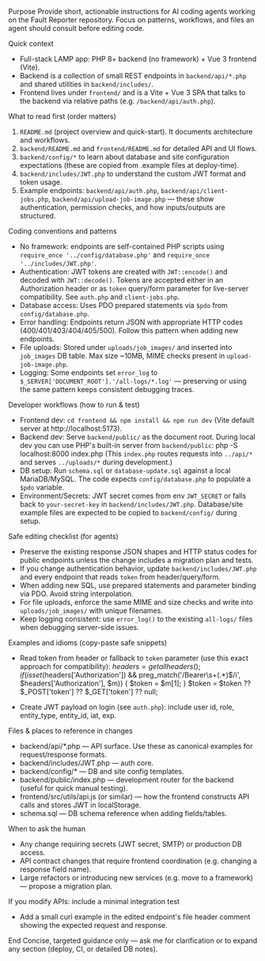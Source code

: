 Purpose
Provide short, actionable instructions for AI coding agents working on the Fault Reporter repository. Focus on patterns, workflows, and files an agent should consult before editing code.

Quick context
- Full-stack LAMP app: PHP 8+ backend (no framework) + Vue 3 frontend (Vite).
- Backend is a collection of small REST endpoints in `backend/api/*.php` and shared utilities in `backend/includes/`.
- Frontend lives under `frontend/` and is a Vite + Vue 3 SPA that talks to the backend via relative paths (e.g. `/backend/api/auth.php`).

What to read first (order matters)
1. `README.md` (project overview and quick-start). It documents architecture and workflows.
2. `backend/README.md` and `frontend/README.md` for detailed API and UI flows.
3. `backend/config/*` to learn about database and site configuration expectations (these are copied from .example files at deploy-time).
4. `backend/includes/JWT.php` to understand the custom JWT format and token usage.
5. Example endpoints: `backend/api/auth.php`, `backend/api/client-jobs.php`, `backend/api/upload-job-image.php` — these show authentication, permission checks, and how inputs/outputs are structured.

Coding conventions and patterns
- No framework: endpoints are self-contained PHP scripts using `require_once '../config/database.php'` and `require_once '../includes/JWT.php'`.
- Authentication: JWT tokens are created with `JWT::encode()` and decoded with `JWT::decode()`. Tokens are accepted either in an Authorization header or as `token` query/form parameter for live-server compatibility. See `auth.php` and `client-jobs.php`.
- Database access: Uses PDO prepared statements via `$pdo` from `config/database.php`.
- Error handling: Endpoints return JSON with appropriate HTTP codes (400/401/403/404/405/500). Follow this pattern when adding new endpoints.
- File uploads: Stored under `uploads/job_images/` and inserted into `job_images` DB table. Max size ~10MB, MIME checks present in `upload-job-image.php`.
- Logging: Some endpoints set `error_log` to `$_SERVER['DOCUMENT_ROOT'].'/all-logs/*.log'` — preserving or using the same pattern keeps consistent debugging traces.

Developer workflows (how to run & test)
- Frontend dev: `cd frontend && npm install && npm run dev` (Vite default server at http://localhost:5173).
- Backend dev: Serve `backend/public/` as the document root. During local dev you can use PHP's built-in server from `backend/public`:
  php -S localhost:8000 index.php
  (This `index.php` routes requests into `../api/*` and serves `../uploads/*` during development.)
- DB setup: Run `schema.sql` or `database-update.sql` against a local MariaDB/MySQL. The code expects `config/database.php` to populate a `$pdo` variable.
- Environment/Secrets: JWT secret comes from env `JWT_SECRET` or falls back to `your-secret-key` in `backend/includes/JWT.php`. Database/site example files are expected to be copied to `backend/config/` during setup.

Safe editing checklist (for agents)
- Preserve the existing response JSON shapes and HTTP status codes for public endpoints unless the change includes a migration plan and tests.
- If you change authentication behavior, update `backend/includes/JWT.php` and every endpoint that reads `token` from header/query/form.
- When adding new SQL, use prepared statements and parameter binding via PDO. Avoid string interpolation.
- For file uploads, enforce the same MIME and size checks and write into `uploads/job_images/` with unique filenames.
- Keep logging consistent: use `error_log()` to the existing `all-logs/` files when debugging server-side issues.

Examples and idioms (copy-paste safe snippets)
- Read token from header or fallback to `token` parameter (use this exact approach for compatibility):
  $headers = getallheaders();
  if (isset($headers['Authorization']) && preg_match('/Bearer\s+(.*)$/i', $headers['Authorization'], $m)) { $token = $m[1]; }
  $token = $token ?? $_POST['token'] ?? $_GET['token'] ?? null;

- Create JWT payload on login (see `auth.php`): include user id, role, entity_type, entity_id, iat, exp.

Files & places to reference in changes
- backend/api/*.php — API surface. Use these as canonical examples for request/response formats.
- backend/includes/JWT.php — auth core.
- backend/config/* — DB and site config templates.
- backend/public/index.php — development router for the backend (useful for quick manual testing).
- frontend/src/utils/api.js (or similar) — how the frontend constructs API calls and stores JWT in localStorage.
- schema.sql — DB schema reference when adding fields/tables.

When to ask the human
- Any change requiring secrets (JWT secret, SMTP) or production DB access.
- API contract changes that require frontend coordination (e.g. changing a response field name).
- Large refactors or introducing new services (e.g. move to a framework) — propose a migration plan.

If you modify APIs: include a minimal integration test
- Add a small curl example in the edited endpoint's file header comment showing the expected request and response.

End
Concise, targeted guidance only — ask me for clarification or to expand any section (deploy, CI, or detailed DB notes).